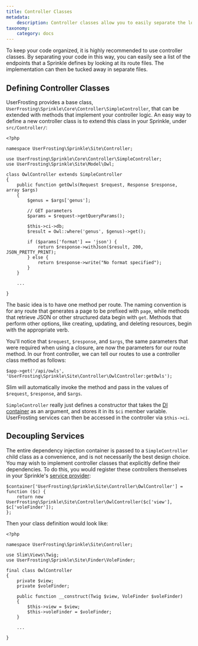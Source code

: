```yaml
---
title: Controller Classes
metadata:
    description: Controller classes allow you to easily separate the logic for your routes from your endpoint definitions.
taxonomy:
    category: docs
---
```


To keep your code organized, it is highly recommended to use controller classes. By separating your code in this way, you can easily see a list of the endpoints that a Sprinkle defines by looking at its route files. The implementation can then be tucked away in separate files.

## Defining Controller Classes

UserFrosting provides a base class, `UserFrosting\Sprinkle\Core\Controller\SimpleController`, that can be extended with methods that implement your controller logic. An easy way to define a new controller class is to extend this class in your Sprinkle, under `src/Controller/`:

```
<?php

namespace UserFrosting\Sprinkle\Site\Controller;

use UserFrosting\Sprinkle\Core\Controller\SimpleController;
use UserFrosting\Sprinkle\Site\Model\Owl;

class OwlController extends SimpleController
{
    public function getOwls(Request $request, Response $response, array $args)
    {
        $genus = $args['genus'];

        // GET parameters
        $params = $request->getQueryParams();

        $this->ci->db;
        $result = Owl::where('genus', $genus)->get();

        if ($params['format'] == 'json') {
            return $response->withJson($result, 200, JSON_PRETTY_PRINT);
        } else {
            return $response->write("No format specified");
        }
    }

    ...

}
```

The basic idea is to have one method per route. The naming convention is for any route that generates a page to be prefixed with `page`, while methods that retrieve JSON or other structured data begin with `get`. Methods that perform other options, like creating, updating, and deleting resources, begin with the appropriate verb.

You'll notice that `$request`, `$response`, and `$args`, the same parameters that were required when using a closure, are now the parameters for our route method. In our front controller, we can tell our routes to use a controller class method as follows:

```
$app->get('/api/owls', 'UserFrosting\Sprinkle\Site\Controller\OwlController:getOwls');
```

Slim will automatically invoke the method and pass in the values of `$request`, `$response`, and `$args`.

`SimpleController` really just defines a constructor that takes the [DI container](/services/the-di-container) as an argument, and stores it in its `$ci` member variable. UserFrosting services can then be accessed in the controller via `$this->ci`.

## Decoupling Services

The entire dependency injection container is passed to a `SimpleController` child class as a convenience, and is not necessarily the best design choice. You may wish to implement controller classes that explicitly define their dependencies. To do this, you would register these controllers themselves in your Sprinkle's [service provider](/services/the-di-container#service-providers):

```
$container['UserFrosting\Sprinkle\Site\Controller\OwlController'] = function ($c) {
    return new UserFrosting\Sprinkle\Site\Controller\OwlController($c['view'], $c['voleFinder']);
};
```

Then your class definition would look like:

```
<?php

namespace UserFrosting\Sprinkle\Site\Controller;

use Slim\Views\Twig;
use UserFrosting\Sprinkle\Site\Finder\VoleFinder;

final class OwlController
{
    private $view;
    private $voleFinder;

    public function __construct(Twig $view, VoleFinder $voleFinder)
    {
        $this->view = $view;
        $this->voleFinder = $voleFinder;
    }

    ...

}
```
